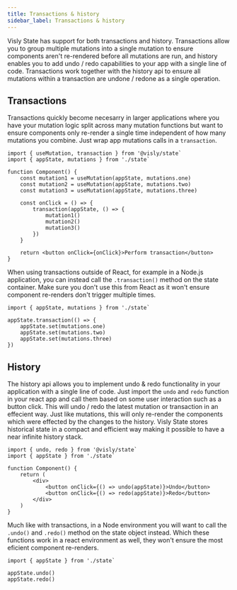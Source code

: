 ```yaml
---
title: Transactions & history 
sidebar_label: Transactions & history 
---
```


Visly State has support for both transactions and history. Transactions allow you to group multiple mutations into a single mutation to ensure components aren't re-rendered before all mutations are run, and history enables you to add undo / redo capabilities to your app with a single line of code. Transactions work together with the history api to ensure all mutations within a transaction are undone / redone as a single operation.

## Transactions

Transactions quickly become necesarry in larger applications where you have your mutation logic split across many mutation functions but want to ensure components only re-render a single time independent of how many mutations you combine. Just wrap app mutations calls in a `transaction`.

```tsx
import { useMutation, transaction } from '@visly/state`
import { appState, mutations } from './state`

function Component() {
    const mutation1 = useMutation(appState, mutations.one)
    const mutation2 = useMutation(appState, mutations.two)
    const mutation3 = useMutation(appState, mutations.three)

    const onClick = () => {
        transaction(appState, () => {
            mutation1()
            mutation2()
            mutation3()
        })
    }

    return <button onClick={onClick}>Perform transaction</button>
}
```

When using transactions outside of React, for example in a Node.js application, you can instead call the `.transaction()` method on the state container. Make sure you don't use this from React as it won't ensure component re-renders don't trigger multiple times.

```tsx
import { appState, mutations } from './state`

appState.transaction(() => {
    appState.set(mutations.one)
    appState.set(mutations.two)
    appState.set(mutations.three)
})
```

## History

The history api allows you to implement undo & redo functionality in your application with a single line of code. Just import the `undo` and `redo` function in your react app and call them based on some user interaction such as a button click. This will undo / redo the latest mutation or transaction in an effecient way. Just like mutations, this will only re-render the components which were effected by the changes to the history. Visly State stores historical state in a compact and efficient way making it possible to have a near infinite history stack.

```tsx
import { undo, redo } from '@visly/state`
import { appState } from './state`

function Component() {
    return (
        <div>
            <button onClick={() => undo(appState)}>Undo</button>
            <button onClick={() => redo(appState)}>Redo</button>
        </div>
    )
}
```

Much like with transactions, in a Node environment you will want to call the `.undo()` and `.redo()` method on the state object instead. Which these functions work in a react environment as well, they won't ensure the most eficient component re-renders.

```tsx
import { appState } from './state`

appState.undo()
appState.redo()
```
